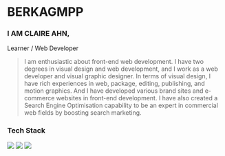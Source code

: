 # BERKAGMPP
### I AM CLAIRE AHN,
Learner / Web Developer

> I am enthusiastic about front-end web development.
I have two degrees in visual design and web development, and I work as a web developer and visual graphic designer.
In terms of visual design, I have rich experiences in web, package, editing, publishing, and motion graphics. 
And I have developed various brand sites and e-commerce websites in front-end development.
I have also created a Search Engine Optimisation capability to be an expert in commercial web fields by boosting search marketing.

### Tech Stack
<a href="#"><img src="https://img.shields.io/badge/Adobe%20Photoshop-31A8FF?style=flat-square&logo=Adobe%20Photoshop&logoColor=white"/></a>
<a href="#"><img src="https://img.shields.io/badge/Adobe%20After%20Effects-9999FF?style=flat-square&logo=Adobe%20After%20Effect&logoColor=white"/></a>
<a href="#"><img src="https://img.shields.io/badge/Adob%20XD-#FF61F6?style=flat-square&logo=Adob%20XD&logoColor=white"/></a>
